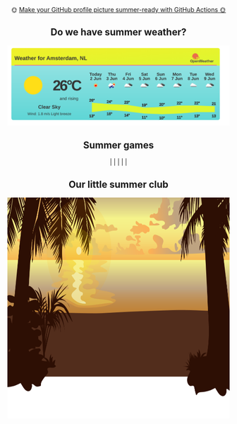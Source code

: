 

<div align="center">
🌞 <a href="https://github.com/SvanBoxel/secret-profile/issues/new/choose"> Make your GitHub profile picture summer-ready with GitHub Actions 🌞 </a>
	<h2> Do we have summer weather? </h2>
	<img src="./weather.png" />
	<h2> Summer games</h2>
	|
	|
	|
	|
	|
	<br>
	<h2> Our little summer club</h2>
		<img src="summer-footer.svg" width="1024" height="500">
	<br>
</div>
